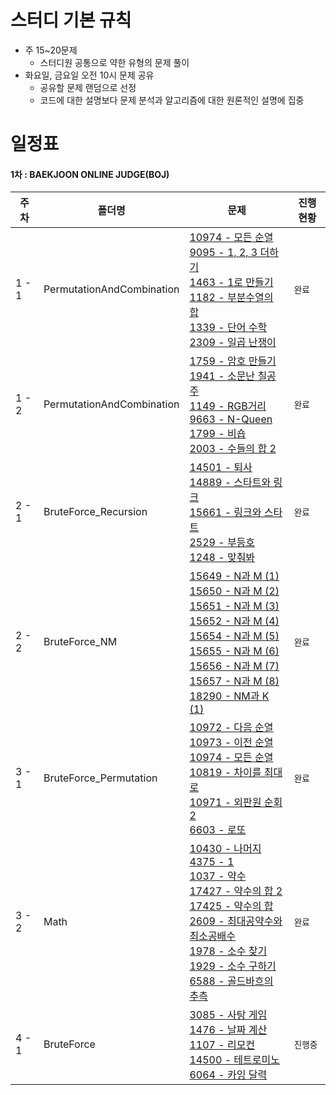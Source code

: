 # 스터디 기본 규칙

- 주 15~20문제
  - 스터디원 공통으로 약한 유형의 문제 풀이
- 화요일, 금요일 오전 10시 문제 공유
  - 공유할 문제 랜덤으로 선정
  - 코드에 대한 설명보다 문제 분석과 알고리즘에 대한 원론적인 설명에 집중

# 일정표

#### 1차 : BAEKJOON ONLINE JUDGE(BOJ)

| **주차** | **폴더명**                | **문제**                                                                                                                                                                                                                                                                                                                                                                                     | **진행 현황** |
| -------- | ------------------------- | -------------------------------------------------------------------------------------------------------------------------------------------------------------------------------------------------------------------------------------------------------------------------------------------------------------------------------------------------------------------------------------------- | ------------- |
| 1 - 1    | PermutationAndCombination | [10974 - 모든 순열](https://www.acmicpc.net/problem/10974) <br> [9095 - 1, 2, 3 더하기](https://www.acmicpc.net/problem/9095) <br> [1463 - 1로 만들기](https://www.acmicpc.net/problem/1463) <br> [1182 - 부분수열의 합](https://www.acmicpc.net/problem/1182) <br> [1339 - 단어 수학](https://www.acmicpc.net/problem/1339) <br> [2309 - 일곱 난쟁이](https://www.acmicpc.net/problem/2309) | `완료`        |
| 1 - 2    | PermutationAndCombination | [1759 - 암호 만들기](https://www.acmicpc.net/problem/1759) <br> [1941 - 소문난 칠공주](https://www.acmicpc.net/problem/1941) <br> [1149 - RGB거리](https://www.acmicpc.net/problem/1149) <br> [9663 - N-Queen](https://www.acmicpc.net/problem/9663) <br> [1799 - 비숍](https://www.acmicpc.net/problem/1799) <br> [2003 - 수들의 합 2](https://www.acmicpc.net/problem/2003)                | `완료`      |
| 2 - 1    | BruteForce_Recursion | [14501 - 퇴사](https://www.acmicpc.net/problem/14501) <br> [14889 - 스타트와 링크](https://www.acmicpc.net/problem/14889) <br> [15661 - 링크와 스타트](https://www.acmicpc.net/problem/15661) <br> [2529 - 부등호](https://www.acmicpc.net/problem/2529)  <br> [1248 - 맞춰봐](https://www.acmicpc.net/problem/1248)              | `완료`      |
| 2 - 2    | BruteForce_NM | [15649 - N과 M (1)](https://www.acmicpc.net/problem/15649) <br> [15650 - N과 M (2)](https://www.acmicpc.net/problem/15650) <br> [15651 - N과 M (3)](https://www.acmicpc.net/problem/15651) <br> [15652 - N과 M (4)](https://www.acmicpc.net/problem/15652) <br> [15654 - N과 M (5)](https://www.acmicpc.net/problem/15654) <br> [15655 - N과 M (6)](https://www.acmicpc.net/problem/15655) <br> [15656 - N과 M (7)](https://www.acmicpc.net/problem/15656) <br> [15657 - N과 M (8)](https://www.acmicpc.net/problem/15657) <br> [18290 - NM과 K (1)](https://www.acmicpc.net/problem/18290)               | `완료`      |
| 3 - 1    | BruteForce_Permutation | [10972 - 다음 순열](https://www.acmicpc.net/problem/10972) <br> [10973 - 이전 순열](https://www.acmicpc.net/problem/10973) <br> [10974 - 모든 순열](https://www.acmicpc.net/problem/10974) <br> [10819 - 차이를 최대로](https://www.acmicpc.net/problem/10819)  <br> [10971 - 외판원 순회 2](https://www.acmicpc.net/problem/10971)  <br> [6603 - 로또](https://www.acmicpc.net/problem/6603)              | `완료`      |
| 3 - 2    | Math | [10430 - 나머지](https://www.acmicpc.net/problem/10430) <br> [4375 - 1](https://www.acmicpc.net/problem/4375) <br> [1037 - 약수](https://www.acmicpc.net/problem/1037) <br> [17427 - 약수의 합 2](https://www.acmicpc.net/problem/17427)  <br> [17425 - 약수의 합](https://www.acmicpc.net/problem/17425)  <br> [2609 - 최대공약수와 최소공배수](https://www.acmicpc.net/problem/2609) <br> [1978 - 소수 찾기](https://www.acmicpc.net/problem/1978) <br> [1929 - 소수 구하기](https://www.acmicpc.net/problem/1929)  <br> [6588 - 골드바흐의 추측](https://www.acmicpc.net/problem/6588)           | `완료`      |
| 4 - 1    | BruteForce | [3085 - 사탕 게임](https://www.acmicpc.net/problem/3085) <br> [1476 - 날짜 계산](https://www.acmicpc.net/problem/1476) <br> [1107 - 리모컨](https://www.acmicpc.net/problem/1107) <br> [14500 - 테트로미노](https://www.acmicpc.net/problem/14500)  <br> [6064 - 카잉 달력](https://www.acmicpc.net/problem/6064)  | `진행중`      |
